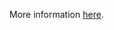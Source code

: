 More information [here](https://docs.prismacloud.io/en/enterprise-edition/policy-reference/google-cloud-policies/google-cloud-kubernetes-policies/bc-gcp-kubernetes-14).
